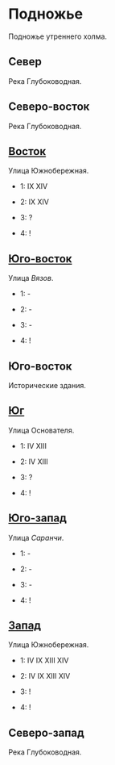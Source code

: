 # Подножье

Подножье утреннего холма.

## Север

Река Глубоководная.

## Северо-восток

Река Глубоководная.

## [Восток](./540120.md)

Улица Южнобережная.

* 1:    IX  XIV
* 2:    IX  XIV

* 3:    ?
* 4:    !

## [Юго-восток](./530130.md)

Улица *Вязов*.

* 1:    -
* 2:    -

* 3:    -
* 4:    !

## Юго-восток

Исторические здания.

## [Юг](./520130.md)

Улица Основателя.

* 1:    IV  XIII
* 2:    IV  XIII

* 3:    ?
* 4:    !

## [Юго-запад](./510130.md)

Улица *Саранчи*.

* 1:    -
* 2:    -

* 3:    -
* 4:    !

## [Запад](./500120.md)

Улица Южнобережная.

* 1:    IV  IX  XIII    XIV
* 2:    IV  IX  XIII    XIV

* 3:    !
* 4:    !

## Северо-запад

Река Глубоководная.
